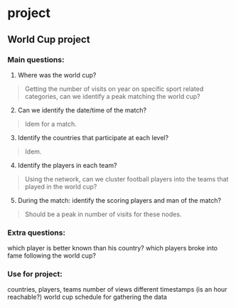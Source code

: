# project

## World Cup project

### Main questions:
1) Where was the world cup?
> Getting the number of visits on year on specific sport related categories, can we identify a peak matching the world cup? 

2) Can we identify the date/time of the match?
> Idem for a match. 

3) Identify the countries that participate at each level?
> Idem. 

4) Identify the players in each team?
> Using the network, can we cluster football players into the teams that played in the world cup? 

5) During the match: identify the scoring players and man of the match?
> Should be a peak in number of visits for these nodes.

### Extra questions:
which player is better known than his country?
which players broke into fame following the world cup?

### Use for project:
countries, players, teams 
number of views different timestamps (is an hour reachable?)
world cup schedule for gathering the data
